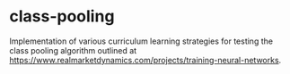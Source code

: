 # class-pooling
Implementation of various curriculum learning strategies for testing the class pooling algorithm outlined at https://www.realmarketdynamics.com/projects/training-neural-networks.
